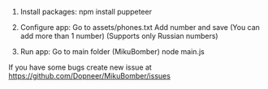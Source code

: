 1. Install packages:
npm install puppeteer

2. Configure app:
Go to assets/phones.txt
Add number and save
(You can add more than 1 number)
(Supports only Russian numbers)

3. Run app:
Go to main folder (MikuBomber)
node main.js

If you have some bugs create new issue at https://github.com/Dopneer/MikuBomber/issues